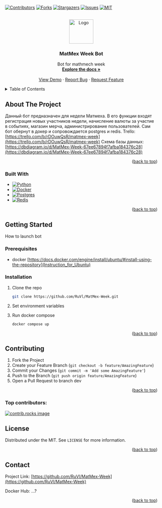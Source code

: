 <!-- Improved compatibility of back to top link: See: https://github.com/othneildrew/Best-README-Template/pull/73 -->
<a id="readme-top"></a>
<!--
*** Thanks for checking out the Best-README-Template. If you have a suggestion
*** that would make this better, please fork the repo and create a pull request
*** or simply open an issue with the tag "enhancement".
*** Don't forget to give the project a star!
*** Thanks again! Now go create something AMAZING! :D
-->



<!-- PROJECT SHIELDS -->
<!--
*** I'm using markdown "reference style" links for readability.
*** Reference links are enclosed in brackets [ ] instead of parentheses ( ).
*** See the bottom of this document for the declaration of the reference variables
*** for contributors-url, forks-url, etc. This is an optional, concise syntax you may use.
*** https://www.markdownguide.org/basic-syntax/#reference-style-links
-->
[![Contributors][contributors-shield]][contributors-url]
[![Forks][forks-shield]][forks-url]
[![Stargazers][stars-shield]][stars-url]
[![Issues][issues-shield]][issues-url]
[![MIT][license-shield]][license-url]



<!-- PROJECT LOGO -->
<br />
<div align="center">
  <a href="https://github.com/RuVl/MatMex-Week">
    <img src="images/logo.png" alt="Logo" width="80" height="80">
  </a>

<h3 align="center">MatMex Week Bot</h3>

  <p align="center">
    Bot for mathmech week
    <br />
    <a href="https://github.com/RuVl/MatMex-Week"><strong>Explore the docs »</strong></a>
    <br />
    <br />
    <a href="https://github.com/RuVl/MatMex-Week">View Demo</a>
    &middot;
    <a href="https://github.com/RuVl/MatMex-Week/issues/new?labels=bug&template=bug-report---.md">Report Bug</a>
    &middot;
    <a href="https://github.com/RuVl/MatMex-Week/issues/new?labels=enhancement&template=feature-request---.md">Request Feature</a>
  </p>
</div>



<!-- TABLE OF CONTENTS -->
<details>
  <summary>Table of Contents</summary>
  <ol>
    <li>
      <a href="#about-the-project">About The Project</a>
      <ul>
        <li><a href="#built-with">Built With</a></li>
      </ul>
    </li>
    <li>
      <a href="#getting-started">Getting Started</a>
      <ul>
        <li><a href="#prerequisites">Prerequisites</a></li>
        <li><a href="#installation">Installation</a></li>
      </ul>
    </li>
    <li><a href="#Contributing">Contributing</a></li>
    <li><a href="#license">License</a></li>
    <li><a href="#contact">Contact</a></li>
  </ol>
</details>



<!-- ABOUT THE PROJECT -->
## About The Project

Данный бот предназначен для недели Матмеха. В его функции входят регистрация новых участников недели, начисление валюты за участие в событиях, магазин мерча, администрирование пользователей.
Сам бот обернут в докер и сопровождается postgres и redis.
Trello: [https://trello.com/b/rDOuwQsR/matmex-week](https://trello.com/b/rDOuwQsR/matmex-week)
Схема базы данных: [https://dbdiagram.io/d/MatMex-Week-67ee67894f7afba184376c28](https://dbdiagram.io/d/MatMex-Week-67ee67894f7afba184376c28)
<p align="right">(<a href="#readme-top">back to top</a>)</p>



### Built With

* [![Python][Python.org]][Python-url]
* [![Docker][Docker.com]][Docker-url]
* [![Postgres][Postgres.org]][Postgres-url]
* [![Redis][Redis.io]][Redis-url]

<p align="right">(<a href="#readme-top">back to top</a>)</p>



<!-- GETTING STARTED -->
## Getting Started

How to launch bot

### Prerequisites

* docker [https://docs.docker.com/engine/install/ubuntu/#install-using-the-repository](Instruction_for_Ubuntu)

### Installation

1. Clone the repo
   ```sh
   git clone https://github.com/RuVl/MatMex-Week.git
   ```
2. Set environment variables

3. Run docker compose
   ```sh
   docker compose up
   ```

<p align="right">(<a href="#readme-top">back to top</a>)</p>


<!-- CONTRIBUTING -->
## Contributing

1. Fork the Project
2. Create your Feature Branch (`git checkout -b feature/AmazingFeature`)
3. Commit your Changes (`git commit -m 'Add some AmazingFeature'`)
4. Push to the Branch (`git push origin feature/AmazingFeature`)
5. Open a Pull Request to branch dev

<p align="right">(<a href="#readme-top">back to top</a>)</p>

### Top contributors:

<a href="https://github.com/RuVl/MatMex-Week/graphs/contributors">
  <img src="https://contrib.rocks/image?repo=RuVl/MatMex-Week" alt="contrib.rocks image" />
</a>



<!-- LICENSE -->
## License

Distributed under the MIT. See `LICENSE` for more information.

<p align="right">(<a href="#readme-top">back to top</a>)</p>



<!-- CONTACT -->
## Contact

Project Link: [https://github.com/RuVl/MatMex-Week](https://github.com/RuVl/MatMex-Week)

Docker Hub: ...?

<p align="right">(<a href="#readme-top">back to top</a>)</p>



<!-- MARKDOWN LINKS & IMAGES -->
<!-- https://www.markdownguide.org/basic-syntax/#reference-style-links -->
[contributors-shield]: https://img.shields.io/github/contributors/RuVl/MatMex-Week.svg?style=for-the-badge
[contributors-url]: https://github.com/RuVl/MatMex-Week/graphs/contributors
[forks-shield]: https://img.shields.io/github/forks/RuVl/MatMex-Week.svg?style=for-the-badge
[forks-url]: https://github.com/RuVl/MatMex-Week/network/members
[stars-shield]: https://img.shields.io/github/stars/RuVl/MatMex-Week.svg?style=for-the-badge
[stars-url]: https://github.com/RuVl/MatMex-Week/stargazers
[issues-shield]: https://img.shields.io/github/issues/RuVl/MatMex-Week.svg?style=for-the-badge
[issues-url]: https://github.com/RuVl/MatMex-Week/issues
[license-shield]: https://img.shields.io/github/license/RuVl/MatMex-Week.svg?style=for-the-badge
[license-url]: https://github.com/RuVl/MatMex-Week/blob/master/LICENSE.txt
[linkedin-shield]: https://img.shields.io/badge/-LinkedIn-black.svg?style=for-the-badge&logo=linkedin&colorB=555
[linkedin-url]: https://linkedin.com/in/linkedin_username
[product-screenshot]: images/screenshot.png

[Python.org]: https://img.shields.io/badge/python-3670A0?style=for-the-badge&logo=python&logoColor=ffdd54
[Python-url]: https://python.org
[Docker.com]: https://img.shields.io/badge/docker-%230db7ed.svg?style=for-the-badge&logo=docker&logoColor=white
[Docker-url]: https://docker.com
[Postgres.org]: https://img.shields.io/badge/postgres-%23316192.svg?style=for-the-badge&logo=postgresql&logoColor=white
[Postgres-url]: https://postgresql.org
[Redis.io]: https://img.shields.io/badge/redis-%23DD0031.svg?style=for-the-badge&logo=redis&logoColor=white
[Redis-url]: https://redis.io 
